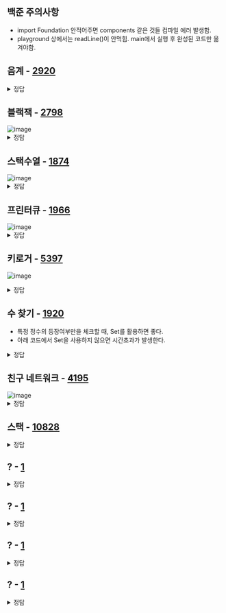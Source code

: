 ##

## 백준 주의사항
- import Foundation 안적어주면 components 같은 것들 컴파일 에러 발생함.
- playground 상에서는 readLine()이 안먹힘. main에서 실행 후 완성된 코드만 옮겨야함.

## 음계 - [2920](https://www.acmicpc.net/problem/2920)        
<details>
  <summary> 정답 </summary>
  <p>

```swift
import UIKit

//https://www.acmicpc.net/problem/2920
//변수 2개를 두고 for문 돌아서 앞에거와 뒤에거를 비교해서 변수를 변경하는 것이 핵심로직
func scale1() {
    print("음계를 입력해주세요.")
    let input = readLine() ?? ""
    var ascending = true
    var descending = true

    let data: [Int] = input.split(separator: " ").map { Int($0) ?? 0 }

    for i in 0..<data.count {
        if i+1 == data.count { break }
        
        if data[i+1] > data[i] {
            descending = false
        } else if data[i+1] < data[i] {
            ascending = false
        }
    }

    if ascending {
        print("ascending")
    } else if descending {
        print("descending")
    } else {
        print("mixed")
    }
}

func scale2() {
    let input = readLine() ?? ""
    let data = input.components(separatedBy: " ")
    
    if data == data.sorted(by: <) {
        print("ascending")
    } else if data == data.sorted(by: >) {
        print("descending")
    } else {
        print("mixed")
    }
}

scale1()
scale2()
```
  </p>
</details>


## 블랙잭 - [2798](https://www.acmicpc.net/problem/2798)        
<img width="" alt="image" src="https://user-images.githubusercontent.com/85085822/201612386-25c8c9c3-d26a-439c-b92a-4573514b658e.png">
<details>
  <summary> 정답 </summary>
  <p>

```swift
import Foundation

let nm = readLine()!.split(separator: " ").map { Int($0) ?? 0 }
let n = nm.first ?? 0
let m = nm.last ?? 0
let data = readLine()!.split(separator: " ").map { Int($0) ?? 0 }

var result = 0
var length = data.count
var count = 0

for i in 0..<length {
    for j in i+1..<length {
        for k in j+1..<length {
            let sum = data[i] + data[j] + data[k]
            if sum <= m {
                result = max(result, sum)
            }
//            print(data[i], data[j], data[k])
        }
    }
}

print(result)
```
  </p>
</details>

## 스택수열 - [1874](https://www.acmicpc.net/problem/1874)       
<img width="" alt="image" src="https://user-images.githubusercontent.com/85085822/201613018-1e53d6b7-2b9e-47a8-83f7-f5a5149d1aca.png">
<details>
  <summary> 정답 </summary>
  <p>

```swift
import Foundation

var n = Int(readLine()!)!
var stack: [Int] = []
var result: [String] = []
var count = 1

(1...n).forEach { _ in
    let input = Int(readLine()!)!
    
    while count <= input {
        stack.append(count)
        count += 1
        result.append("+")
    }
    
    if stack.last ?? 0 == input {
        _ = stack.popLast()
        result.append("-")
    } else {
        print("NO")
        exit(0)
    }
}

result.forEach {
    print($0)
}

```
  </p>
</details>

## 프린터큐 - [1966](https://www.acmicpc.net/problem/1966)        
<img width="" alt="image" src="https://user-images.githubusercontent.com/85085822/201834572-151a720e-3fb7-4953-a0f7-a961c4601b37.png">
<details>
  <summary> 정답 </summary>
  <p>

```swift
import Foundation

let testCaseNumber = readLine()!.components(separatedBy: " ").map { Int($0)! }.first ?? 0

for _ in 1...testCaseNumber {
    let m = readLine()!.components(separatedBy: " ").map { Int($0)! }.last ?? 0
    let queue = readLine()!.components(separatedBy: " ").map { Int($0)! }
    var tQueue: [(idx: Int, priority: Int)] = queue.enumerated().map { ($0, $1)}
    var count = 0
    
    while true {
        if tQueue.first?.priority ?? 0 == tQueue.max(by: { $0.priority < $1.priority })?.priority ?? 0 {
            count += 1
            if tQueue.first?.idx ?? 0 == m {
                print(count)
                break
            } else {
                tQueue.removeFirst()
            }
        } else {
            tQueue.append(tQueue.removeFirst())
        }
    }
}
```
  </p>
</details>

## 키로거 - [5397](https://www.acmicpc.net/problem/5397)      
![image](https://user-images.githubusercontent.com/85085822/201849416-d839ea3f-7db4-45bf-a50b-bd36c323c1ed.png)
<details>
  <summary> 정답 </summary>
  <p>

```swift

import Foundation

let testCaseNumber = readLine()!.split(separator: " ").map { Int($0)!}.first ?? 0

for _ in 1...testCaseNumber {
    let data: [String] = readLine()!.map { String($0) }
    var leftStack: [String] = []
    var rightStack: [String] = []

    data.forEach {
        switch $0 {
        case "<":
            if !leftStack.isEmpty { rightStack.append(leftStack.removeLast()) }
        case ">":
            if !rightStack.isEmpty { leftStack.append(rightStack.removeLast()) }
        case "-":
            if !leftStack.isEmpty { leftStack.removeLast() }
        default:
            leftStack.append($0)
        }
    }
    
    print(leftStack.joined() + rightStack.reversed().joined())
}


//테스트 케이스

//ABC<<D>E<<F>>--
//ADFC

//ab<-c
//cb


//실패한 풀이
//for _ in 1...testCaseNumber {
//
//    var data: [String] = readLine()!.map { String($0) }
//    var stack: [String] = []
//    var cursorIdx = 0
//
//    guard data.contains("<") || data.contains(">") || data.contains("-") else {
//        print(data.joined())
//        exit(0)
//    }
//
//    while !data.isEmpty {
//        let value = data.first ?? ""
//
//        switch value {
//        case "<":
//            if cursorIdx > 0 { cursorIdx -= 1 }
//        case ">":
//               cursorIdx = min(stack.count, cursorIdx + 1)
//        case "-":
//            if cursorIdx > 0 { cursorIdx -= 1 }
//            _ = stack.remove(at: cursorIdx)
//        default:
//            stack.insert(value, at: cursorIdx)
//            cursorIdx = min(stack.count, cursorIdx + 1)
//        }
//
//        data.removeFirst()
//    }
//
//    print(stack.joined())
//}

```
  </p>
</details>





## 수 찾기 - [1920](https://www.acmicpc.net/problem/1920)                  
- 특정 정수의 등장여부만을 체크할 때, Set를 활용하면 좋다.
- 아래 코드에서 Set을 사용하지 않으면 시간초과가 발생한다. 
<details>
  <summary> 정답 </summary>
  <p>

```swift
import Foundation

let n = readLine()!.map { String($0) }.map { Int($0)! }.first ?? 0
let nList = Set(readLine()!.split(separator: " ").map { Int($0)! })
let m = readLine()!.map { String($0) }.map { Int($0)! }.first ?? 0
let mList = readLine()!.split(separator: " ").map { Int($0)! }

mList.forEach {
    if nList.contains($0) {
        print("1")
    } else {
        print("0")
    }
}
```
  </p>
</details>







## 친구 네트워크 - [4195](https://www.acmicpc.net/problem/4195)               
<img width="" alt="image" src="https://user-images.githubusercontent.com/85085822/202444181-0dcdc861-fe72-40ca-b2f2-657fa54cc54e.png">      
<details>
  <summary> 정답 </summary>
  <p>

```swift

import Foundation

let testCaseNumber = Int(readLine()!)!

for _ in 1...testCaseNumber {
    func find(_ x: String) -> String {
        if x == parent[x]! {
            return x
        } else {
            let p = find(parent[x]!)
            parent[x] = p
            return parent[x]!
        }
    }

    func union(_ x: String,_ y: String) {
        let x = find(x)
        let y = find(y)
        
        if x != y {
            parent[y] = x //루트를 바꿔주는 작업
            number[x]! += number[y]! //네트워크 수 증가 작업
        }
    }
    
    let f = Int(readLine()!)!
    var parent: [String: String] = [:]
    var number: [String: Int] = [:]
    
    for _ in 1...f {
        //입력받은 값 가져오기
        let fList = readLine()!.split(separator: " ")
        let left = String(fList[0])
        let right = String(fList[1])
        
        //초기값 할당, 값이 없다면 자신의 루트는 자신으로. 네트워크 값은 1로.
        if parent[left] == nil {
            parent[left] = left
            number[left] = 1
        }
        if parent[right] == nil {
            parent[right] = right
            number[right] = 1
        }
        
        union(left, right) //left를 right의 부모로 만들기
        print(number[find(left)]!)
    }
}

```
  </p>
</details>

## 스택 - [10828](https://www.acmicpc.net/problem/10828)        
<details>
  <summary> 정답 </summary>
  <p>

```swift

import Foundation

let testCaseNumber = Int(readLine()!)!

let stack = Stack()

for _ in 1...testCaseNumber {
    let input = readLine()!.split(separator: " ")
    
    switch input[0] {
    case "push": stack.push(Int(input[1])!)
    case "pop": stack.pop()
    case "size": stack.size()
    case "empty": stack.empty()
    case "top": stack.top()
    default: break
    }
}

class Stack {
    var stack: [Int] = []
    
    func push(_ data: Int) {
        stack.append(data)
    }
    
    func pop() {
        print(stack.popLast() ?? -1)
    }
    
    func size() {
        print(stack.count)
    }
    
    func empty() {
        if stack.isEmpty {
            print("1")
        } else {
            print("0")
        }
    }
    
    func top() {
        print(stack.last ?? -1)
    }
}


```
  </p>
</details>

## ? - [1](https://www.acmicpc.net/problem/1)        
<details>
  <summary> 정답 </summary>
  <p>

```swift
```
  </p>
</details>

## ? - [1](https://www.acmicpc.net/problem/1)        
<details>
  <summary> 정답 </summary>
  <p>

```swift
```
  </p>
</details>

## ? - [1](https://www.acmicpc.net/problem/1)        
<details>
  <summary> 정답 </summary>
  <p>

```swift
```
  </p>
</details>

## ? - [1](https://www.acmicpc.net/problem/1)        
<details>
  <summary> 정답 </summary>
  <p>

```swift
```
  </p>
</details>



